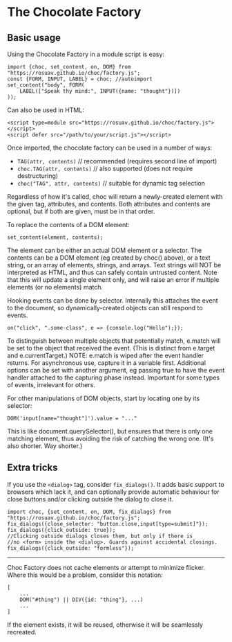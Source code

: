 # The Chocolate Factory

## Basic usage

Using the Chocolate Factory in a module script is easy:

    import {choc, set_content, on, DOM} from "https://rosuav.github.io/choc/factory.js";
    const {FORM, INPUT, LABEL} = choc; //autoimport
    set_content("body", FORM(
        LABEL(["Speak thy mind:", INPUT({name: "thought"})])
    ));



Can also be used in HTML:

    <script type=module src="https://rosuav.github.io/choc/factory.js"></script>
    <script defer src="/path/to/your/script.js"></script>

Once imported, the chocolate factory can be used in a number of ways:
* `TAG(attr, contents)` // recommended (requires second line of import)
* `choc.TAG(attr, contents)` // also supported (does not require destructuring)
* `choc("TAG", attr, contents)` // suitable for dynamic tag selection

Regardless of how it's called, choc will return a newly-created element with
the given tag, attributes, and contents. Both attributes and contents are
optional, but if both are given, must be in that order.

To replace the contents of a DOM element:

    set_content(element, contents);

The element can be either an actual DOM element or a selector. The contents
can be a DOM element (eg created by choc() above), or a text string, or an
array of elements, strings, and arrays. Text strings will NOT be interpreted
as HTML, and thus can safely contain untrusted content. Note that this will
update a single element only, and will raise an error if multiple elements
(or no elements) match.

Hooking events can be done by selector. Internally this attaches the event
to the document, so dynamically-created objects can still respond to events.

    on("click", ".some-class", e => {console.log("Hello");});

To distinguish between multiple objects that potentially match, e.match
will be set to the object that received the event. (This is distinct from
e.target and e.currentTarget.) NOTE: e.match is wiped after the event
handler returns. For asynchronous use, capture it in a variable first.
Additional options can be set with another argument, eg passing true to have
the event handler attached to the capturing phase instead. Important for some
types of events, irrelevant for others.

For other manipulations of DOM objects, start by locating one by its selector:

    DOM('input[name="thought"]').value = "..."

This is like document.querySelector(), but ensures that there is only one
matching element, thus avoiding the risk of catching the wrong one. (It's also
shorter. Way shorter.)

## Extra tricks

If you use the `<dialog>` tag, consider `fix_dialogs()`. It adds basic support to
browsers which lack it, and can optionally provide automatic behaviour for
close buttons and/or clicking outside the dialog to close it.

    import choc, {set_content, on, DOM, fix_dialogs} from "https://rosuav.github.io/choc/factory.js";
    fix_dialogs({close_selector: "button.close,input[type=submit]"});
    fix_dialogs({click_outside: true});
    //Clicking outside dialogs closes them, but only if there is
    //no <form> inside the <dialog>. Guards against accidental closings.
    fix_dialogs({click_outside: "formless"});

---

Choc Factory does not cache elements or attempt to minimize flicker. Where this
would be a problem, consider this notation:

    [
        ...
        DOM("#thing") || DIV({id: "thing"}, ...)
        ...
    ]

If the element exists, it will be reused, otherwise it will be seamlessly recreated.
